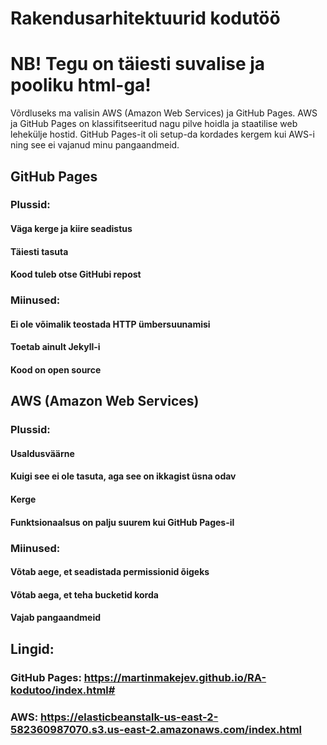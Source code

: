 # Rakendusarhitektuurid kodutöö

# NB! Tegu on täiesti suvalise ja pooliku html-ga!

Võrdluseks ma valisin AWS (Amazon Web Services) ja GitHub Pages. AWS ja GitHub Pages on klassifitseeritud nagu pilve hoidla ja staatilise web lehekülje hostid.
GitHub Pages-it oli setup-da kordades kergem kui  AWS-i ning see ei vajanud minu pangaandmeid.

## GitHub Pages 
### Plussid:
 #### Väga kerge ja kiire seadistus
 #### Täiesti tasuta
 #### Kood tuleb otse GitHubi repost
 
 ### Miinused:
 #### Ei ole võimalik teostada HTTP ümbersuunamisi
 #### Toetab ainult Jekyll-i
 #### Kood on open source
 
 
## AWS (Amazon Web Services)
### Plussid:
 #### Usaldusväärne
 #### Kuigi see ei ole tasuta, aga see on ikkagist üsna odav
 #### Kerge
 #### Funktsionaalsus on palju suurem kui GitHub Pages-il

### Miinused:
  #### Võtab aege, et seadistada permissionid õigeks
  #### Võtab aega, et teha bucketid korda
  #### Vajab pangaandmeid
 
## Lingid:
### GitHub Pages: https://martinmakejev.github.io/RA-kodutoo/index.html#
### AWS: https://elasticbeanstalk-us-east-2-582360987070.s3.us-east-2.amazonaws.com/index.html
